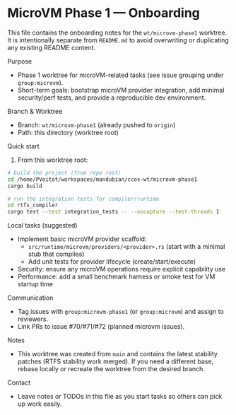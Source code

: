 # MicroVM Phase 1 — Onboarding

This file contains the onboarding notes for the `wt/microvm-phase1` worktree. It is intentionally separate from `README.md` to avoid overwriting or duplicating any existing README content.

Purpose
- Phase 1 worktree for microVM-related tasks (see issue grouping under `group:microvm`).
- Short-term goals: bootstrap microVM provider integration, add minimal security/perf tests, and provide a reproducible dev environment.

Branch & Worktree
- Branch: `wt/microvm-phase1` (already pushed to `origin`)
- Path: this directory (worktree root)

Quick start
1. From this worktree root:

```bash
# build the project (from repo root)
cd /home/PVoitot/workspaces/mandubian/ccos-wt/microvm-phase1
cargo build

# run the integration tests for compiler/runtime
cd rtfs_compiler
cargo test --test integration_tests -- --nocapture --test-threads 1
```

Local tasks (suggested)
- Implement basic microVM provider scaffold:
  - `src/runtime/microvm/providers/<provider>.rs` (start with a minimal stub that compiles)
  - Add unit tests for provider lifecycle (create/start/execute)
- Security: ensure any microVM operations require explicit capability use
- Performance: add a small benchmark harness or smoke test for VM startup time

Communication
- Tag issues with `group:microvm-phase1` (or `group:microvm`) and assign to reviewers.
- Link PRs to issue #70/#71/#72 (planned microvm issues).

Notes
- This worktree was created from `main` and contains the latest stability patches (RTFS stability work merged). If you need a different base, rebase locally or recreate the worktree from the desired branch.

Contact
- Leave notes or TODOs in this file as you start tasks so others can pick up work easily.
